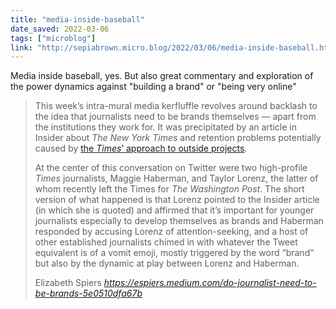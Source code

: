 ```yaml
---
title: "media-inside-baseball"
date_saved: 2022-03-06
tags: ["microblog"]
link: "http://sepiabrown.micro.blog/2022/03/06/media-inside-baseball.html"
---
```

Media inside baseball, yes. But also great commentary and exploration of the power dynamics against "building a brand" or "being very online"


<blockquote class="quoteback" darkmode="" data-title="Do%20Journalists%20Need%20to%20Be%20Brands%3F" data-author="Elizabeth Spiers" cite="https://espiers.medium.com/do-journalist-need-to-be-brands-5e0510dfa67b">
<p id="9b6b" class="pw-post-body-paragraph jc jd fy je b gx jf jg jh ha ji jj jk jl jm jn jo jp jq jr js jt ju jv jw jx dn gv" data-selectable-paragraph="">This week’s intra-mural media kerfluffle revolves around backlash to the idea that journalists need to be brands themselves — apart from the institutions they work for. It was precipitated by an article in Insider about <em class="jy">The New York Times</em> and retention problems potentially caused by <a class="dy jz" href="https://www.businessinsider.com/new-york-times-reporters-frustrated-over-outside-work-policies-2022-3" rel="noopener" target="_blank">the <em class="jy">Times</em>’ approach to outside projects</a>.</p><p id="6fcb" class="pw-post-body-paragraph jc jd fy je b gx jf jg jh ha ji jj jk jl jm jn jo jp jq jr js jt ju jv jw jx dn gv" data-selectable-paragraph="">At the center of this conversation on Twitter were two high-profile <em class="jy">Times</em> journalists, Maggie Haberman, and Taylor Lorenz, the latter of whom recently left the Times for <em class="jy">The Washington Post</em>. The short version of what happened is that Lorenz pointed to the Insider article (in which she is quoted) and affirmed that it’s important for younger journalists especially to develop themselves as brands and Haberman responded by accusing Lorenz of attention-seeking, and a host of other established journalists chimed in with whatever the Tweet equivalent is of a vomit emoji, mostly triggered by the word “brand” but also by the dynamic at play between Lorenz and Haberman.</p>
<footer>Elizabeth Spiers<cite> <a href="https://espiers.medium.com/do-journalist-need-to-be-brands-5e0510dfa67b">https://espiers.medium.com/do-journalist-need-to-be-brands-5e0510dfa67b</a></cite></footer>
</blockquote><script note="" src="https://cdn.jsdelivr.net/gh/Blogger-Peer-Review/quotebacks@1/quoteback.js"></script>
